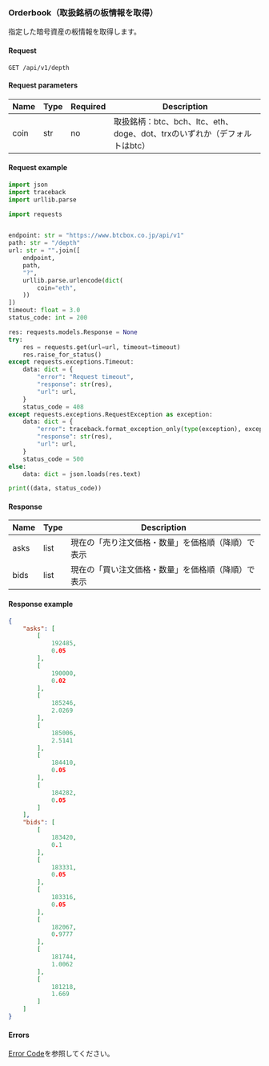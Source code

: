 ### Orderbook（取扱銘柄の板情報を取得）

指定した暗号資産の板情報を取得します。  

#### Request

```http request
GET /api/v1/depth
```

#### Request parameters

| Name | Type | Required | Description                                       |
|------|------|----------|---------------------------------------------------|
| coin | str  | no       | 取扱銘柄：btc、bch、ltc、eth、doge、dot、trxのいずれか（デフォルトはbtc） |

#### Request example

```python
import json
import traceback
import urllib.parse

import requests


endpoint: str = "https://www.btcbox.co.jp/api/v1"
path: str = "/depth"
url: str = "".join([
    endpoint,
    path,
    "?",
    urllib.parse.urlencode(dict(
        coin="eth",
    ))
])
timeout: float = 3.0
status_code: int = 200

res: requests.models.Response = None
try:
    res = requests.get(url=url, timeout=timeout)
    res.raise_for_status()
except requests.exceptions.Timeout:
    data: dict = {
        "error": "Request timeout",
        "response": str(res),
        "url": url,
    }
    status_code = 408
except requests.exceptions.RequestException as exception:
    data: dict = {
        "error": traceback.format_exception_only(type(exception), exception)[0],
        "response": str(res),
        "url": url,
    }
    status_code = 500
else:
    data: dict = json.loads(res.text)

print((data, status_code))
```

#### Response

| Name | Type | Description               |
|------|------|---------------------------|
| asks | list | 現在の「売り注文価格・数量」を価格順（降順）で表示 |
| bids | list | 現在の「買い注文価格・数量」を価格順（降順）で表示 |

#### Response example

```json
{
    "asks": [
        [
            192485,
            0.05
        ],
        [
            190000,
            0.02
        ],
        [
            185246,
            2.0269
        ],
        [
            185006,
            2.5141
        ],
        [
            184410,
            0.05
        ],
        [
            184282,
            0.05
        ]
    ],
    "bids": [
        [
            183420,
            0.1
        ],
        [
            183331,
            0.05
        ],
        [
            183316,
            0.05
        ],
        [
            182067,
            0.9777
        ],
        [
            181744,
            1.0062
        ],
        [
            181218,
            1.669
        ]
    ]
}
```

#### Errors

[Error Code](error_code.md)を参照してください。
